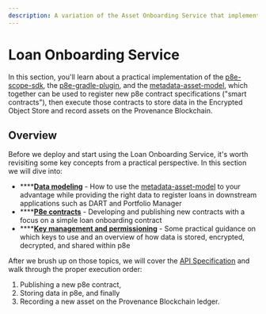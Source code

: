 ```yaml
---
description: A variation of the Asset Onboarding Service that implements the p8e Scope SDK
---
```


# Loan Onboarding Service

In this section, you'll learn about a practical implementation of the [p8e-scope-sdk](https://github.com/provenance-io/p8e-scope-sdk), the [p8e-gradle-plugin](https://github.com/provenance-io/p8e-gradle-plugin), and the [metadata-asset-model](https://github.com/provenance-io/metadata-asset-model), which together can be used to register new p8e contract specifications ("smart contracts"), then execute those contracts to store data in the Encrypted Object Store and record assets on the Provenance Blockchain.

## Overview

Before we deploy and start using the Loan Onboarding Service, it's worth revisiting some key concepts from a practical perspective. In this section we will dive into:

* ****[**Data modeling**](data-mapping.md) - How to use the [metadata-asset-model](https://github.com/provenance-io/metadata-asset-model) to your advantage while providing the right data to register loans in downstream applications such as DART and Portfolio Manager
* ****[**P8e contracts**](p8e-contracts/) - Developing and publishing new contracts with a focus on a simple loan onboarding contract
* ****[**Key management and permissioning**](key-management.md) - Some practical guidance on which keys to use and an overview of how data is stored, encrypted, decrypted, and shared within p8e

After we brush up on those topics, we will cover the [API Specification](api-specification.md) and walk through the proper execution order:

1. Publishing a new p8e contract,
2. Storing data in p8e, and finally
3. Recording a new asset on the Provenance Blockchain ledger.
